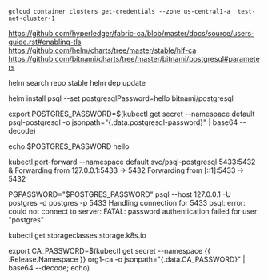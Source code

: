 ```shell script
gcloud container clusters get-credentials --zone us-central1-a  test-net-cluster-1
```

https://github.com/hyperledger/fabric-ca/blob/master/docs/source/users-guide.rst#enabling-tls
https://github.com/helm/charts/tree/master/stable/hlf-ca
https://github.com/bitnami/charts/tree/master/bitnami/postgresql#parameters

helm search repo stable
helm dep update

helm install psql --set postgresqlPassword=hello bitnami/postgresql

export POSTGRES_PASSWORD=$(kubectl get secret --namespace default psql-postgresql -o jsonpath="{.data.postgresql-password}" | base64 --decode)

echo $POSTGRES_PASSWORD 
hello

kubectl port-forward --namespace default svc/psql-postgresql 5433:5432 &
Forwarding from 127.0.0.1:5433 -> 5432
Forwarding from [::1]:5433 -> 5432

PGPASSWORD="$POSTGRES_PASSWORD" psql --host 127.0.0.1 -U postgres -d postgres -p 5433
Handling connection for 5433
psql: error: could not connect to server: FATAL:  password authentication failed for user "postgres"


kubectl get storageclasses.storage.k8s.io

export CA_PASSWORD=$(kubectl get secret --namespace {{ .Release.Namespace }} org1-ca -o jsonpath="{.data.CA_PASSWORD}" | base64 --decode; echo)
